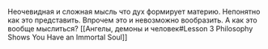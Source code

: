 Неочевидная и сложная мысль что дух формирует материю. Непонятно как это представить. Впрочем это и невозможно вообразить. А как это вообще мыслиться?
[[Ангелы, демоны и человек#Lesson 3 Philosophy Shows You Have an Immortal Soul]] 

